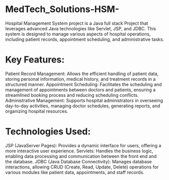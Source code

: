 # MedTech_Solutions-HSM-
Hospital Management System project is a Java full stack Project that leverages advanced Java technologies like Servlet, JSP, and JDBC. This system is designed to manage various aspects of hospital operations, including patient records, appointment scheduling, and administrative tasks.

# Key Features:
Patient Record Management: Allows the efficient handling of patient data, storing personal information, medical history, and treatment records in a structured manner.
Appointment Scheduling: Facilitates the scheduling and management of appointments between doctors and patients, ensuring a streamlined booking process and reducing scheduling conflicts.
Administrative Management: Supports hospital administrators in overseeing day-to-day activities, managing doctor schedules, generating reports, and organizing hospital resources.


# Technologies Used:
JSP (JavaServer Pages): Provides a dynamic interface for users, offering a more interactive user experience.
Servlets: Handles the business logic, enabling data processing and communication between the front end and the database.
JDBC (Java Database Connectivity): Manages database interactions, allowing CRUD (Create, Read, Update, Delete) operations for various modules like patient data, appointments, and staff records.

